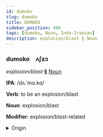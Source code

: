 ```yaml
---
id: dumoko
slug: dumoko
title: DUMOKO
sidebar_position: 496
tags: [dumoko, Noun, Indo-Iranian]
description: explosion/blast § Noun
---
```


### dumoko&emsp;<span kind="abugida">ʌʃƶɔ</span>

*explosion/blast* **§** [Noun](../../tags/Noun)

**IPA**: /dʌ.ˈmɑ.kɑ/

**Verb**: to be an explosion/blast

**Noun**: explosion/blast

**Modifier**: explosion/blast-related

<details>
    <summary>Origin</summary>
    Urdu دَھماکَہ dhamākah /d̪ʱə.mɑː.kɑ(ːɦ)/<br/>
    <em>Indo-Iranian Language Family</em>
</details>